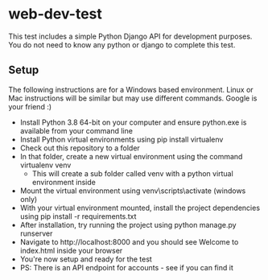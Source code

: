 # web-dev-test

This test includes a simple Python Django API for development purposes.  You do not need to know any python or django to complete this test.

## Setup

The following instructions are for a Windows based environment.  Linux or Mac instructions will be similar but may use different commands.  Google is your friend :)

- Install Python 3.8 64-bit on your computer and ensure python.exe is available from your command line
- Install Python virtual environments using pip install virtualenv
- Check out this repository to a folder
- In that folder, create a new virtual environment using the command virtualenv venv
  - This will create a sub folder called venv with a python virtual environment inside 
- Mount the virtual environment using venv\scripts\activate (windows only)
- With your virtual environment mounted, install the project dependencies using pip install -r requirements.txt
- After installation, try running the project using python manage.py runserver
- Navigate to http://localhost:8000 and you should see Welcome to index.html inside your browser
- You're now setup and ready for the test
- PS: There is an API endpoint for accounts - see if you can find it
